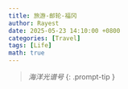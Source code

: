 ```yaml
---
title: 旅游-邮轮-福冈
author: Rayest
date: 2025-05-23 14:10:00 +0800
categories: [Travel]
tags: [Life]
math: true
---
```


> *海洋光谱号*
{: .prompt-tip }
